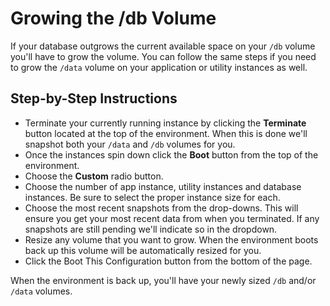 # Growing the /db Volume

If your database outgrows the current available space on your `/db` volume you'll have to grow the volume. You can follow the same steps if you need to grow the `/data` volume on your application or utility instances as well.

## Step-by-Step Instructions

  - Terminate your currently running instance by clicking the **Terminate** button located at the top of the environment. When this is done we'll snapshot both your `/data` and `/db` volumes for you. 
  - Once the instances spin down click the **Boot** button from the top of the environment.
  - Choose the **Custom** radio button.
  - Choose the number of app instance, utility instances and database instances. Be sure to select the proper instance size for each.
  - Choose the most recent snapshots from the drop-downs. This will ensure you get your most recent data from when you terminated. If any snapshots are still pending we'll indicate so in the dropdown.
  - Resize any volume that you want to grow. When the environment boots back up this volume will be automatically resized for you.
  - Click the Boot This Configuration button from the bottom of the page.

When the environment is back up, you'll have your newly sized `/db` and/or `/data` volumes.
